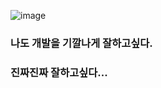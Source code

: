 ![image](https://github.com/user-attachments/assets/af35e9c1-9b96-4b47-a8f2-d6bf1639c2ce)

### 나도 개발을 기깔나게 잘하고싶다.
### 진짜진짜 잘하고싶다...
